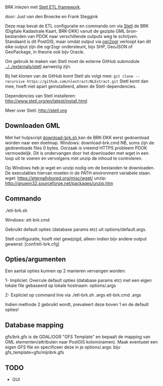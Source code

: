 BRK inlezen met [Stetl ETL framework](http://stetl.org).

door: Just van den Broecke en Frank Steggink

Deze map bevat de ETL configuratie en commando om via [Stetl](http://stetl.org)
de BRK (Digitale Kadastrale Kaart, BRK-DKK) vanuit de gezipte GML bron-bestanden 
van PDOK naar verschillende outputs weg te schrijven.
Standaard is dit PostGIS, maar omdat output via [ogr2ogr](http://www.gdal.org/ogr2ogr.html) verloopt kan dit
elke output zijn die ogr2ogr ondersteunt, bijv SHP, GeoJSON of GeoPackage, in theorie ook bijv Oracle.

Om gebruik te maken van Stetl moet de externe GitHub submodule [../../externals/stetl](externals/stetl)
aanwezig zijn.

Bij het klonen van de GitHub komt Stetl als volgt mee:
``git clone --recursive https://github.com/nlextract/NLExtract.git``
Stetl komt dan mee, hoeft niet apart geinstalleerd, alleen de Stetl-dependencies.

Dependencies van Stetl installeren:
http://www.stetl.org/en/latest/install.html

Meer over Stetl: http://stetl.org

## Downloaden GML

Met het hulpscript [download-brk.sh <doelmap>](download-brk.sh) kan de BRK-DKK eerst gedownload worden naar een doelmap.
Windows: download-brk.cmd <doelmap>
NB, soms zijn de gedownloade files 0 bytes. Oorzaak is vreemd HTTPS probleem PDOK vermoedelijk. Dit is
ondervangen door het downloaden met wget in een loop uit te voeren en vervolgens met unzip de inhoud
te controleren.

Op Windows heb je wget en unzip nodig om de bestanden te downloaden. De executables hiervan moeten in de
PATH environment variabele staan.
wget: https://eternallybored.org/misc/wget/
unzip: http://gnuwin32.sourceforge.net/packages/unzip.htm

## Commando

./etl-brk.sh

Windows: etl-brk.cmd

Gebruikt default opties (database params etc) uit options/default.args.

Stetl configuratie, hoeft niet gewijzigd, alleen indien bijv andere output gewenst:
[conf/etl-brk.cfg]

## Opties/argumenten

Een aantal opties kunnen op 2 manieren vervangen worden:

1- Impliciet: Overrule default opties (database params etc) met een eigen lokale file gebaseerd op
lokale hostnaam: options/<jouw host naam>.args

2- Expliciet op command line via  ./etl-brk.sh <mijn opties file>.args
                                  etl-brk.cmd <mijn opties file>.args

Indien methode 2 gebruikt wordt, prevaleert deze boven 1 en de default opties!

## Database mapping

gfs/brk.gfs is de GDAL/OGR "GFS Template" en bepaalt de mapping van GML elementen/attributen
naar PostGIS kolom(namen). Maak eventueel een eigen GFS file en specificeer deze in je
options/<jouw host naam>.args: bijv gfs_template=gfs/mijnbrk.gfs

## TODO
* GUI
